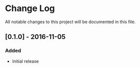 # Change Log
All notable changes to this project will be documented in this file.

## [0.1.0] - 2016-11-05
### Added
- Initial release
